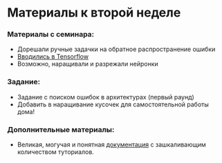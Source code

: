 Материалы к второй неделе
=====

### Материалы с семинара:

* Дорешали ручные задачки на обратное распространение ошибки
* [Вводились в Tensorflow](https://nbviewer.jupyter.org/github/dniku/neural_nets_dpo/blob/master/logi_2020/week03/tensorflow2_solve.ipynb)
* Возможно, наращивали и разрежали нейронки

### Задание:

* Задание с поиском ошибок в архитектурах (первый раунд)
* Добавить в наращивание кусочек для самостоятельной работы дома!


### Дополнительные материалы:

* Великая, могучая и понятная [документация](https://www.tensorflow.org/tutorials) с зашкаливающим количеством туториалов.
